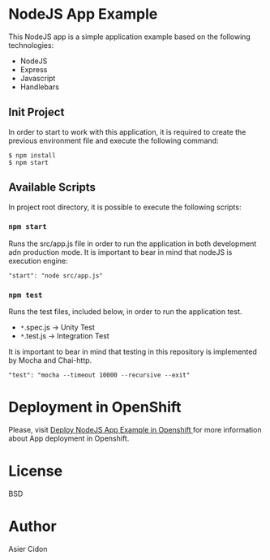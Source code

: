 # NodeJS App Example

This NodeJS app is a simple application example based on the following technologies:

-   NodeJS
-   Express
-   Javascript
-   Handlebars

## Init Project

In order to start to work with this application, it is required to create the previous environment file and execute the following command:

```
$ npm install
$ npm start
```

## Available Scripts

In project root directory, it is possible to execute the following scripts:

### `npm start`

Runs the src/app.js file in order to run the application in both development adn production mode. It is important to bear in mind that nodeJS is execution engine:

```
"start": "node src/app.js"
```

### `npm test`

Runs the test files, included below, in order to run the application test.

-   `*`.spec.js -> Unity Test
-   `*`.test.js -> Integration Test

It is important to bear in mind that testing in this repository is implemented by Mocha and Chai-http.

```
"test": "mocha --timeout 10000 --recursive --exit"
```

# Deployment in OpenShift

Please, visit [Deploy NodeJS App Example in Openshift ](./.openshift/README.md) for more information about App deployment in Openshift.

# License

BSD

# Author

Asier Cidon
